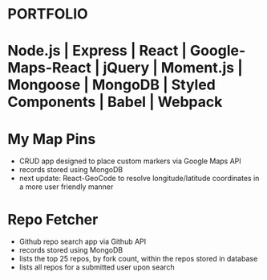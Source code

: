 # PORTFOLIO

# Node.js | Express | React | Google-Maps-React | jQuery | Moment.js | Mongoose | MongoDB | Styled Components | Babel | Webpack

# My Map Pins
 * CRUD app designed to place custom markers via Google Maps API
 * records stored using MongoDB
 * next update: React-GeoCode to resolve longitude/latitude coordinates in a more user friendly manner

# Repo Fetcher
 * Github repo search app via Github API
 * records stored using MongoDB
 * lists the top 25 repos, by fork count, within the repos stored in database 
 * lists all repos for a submitted user upon search

